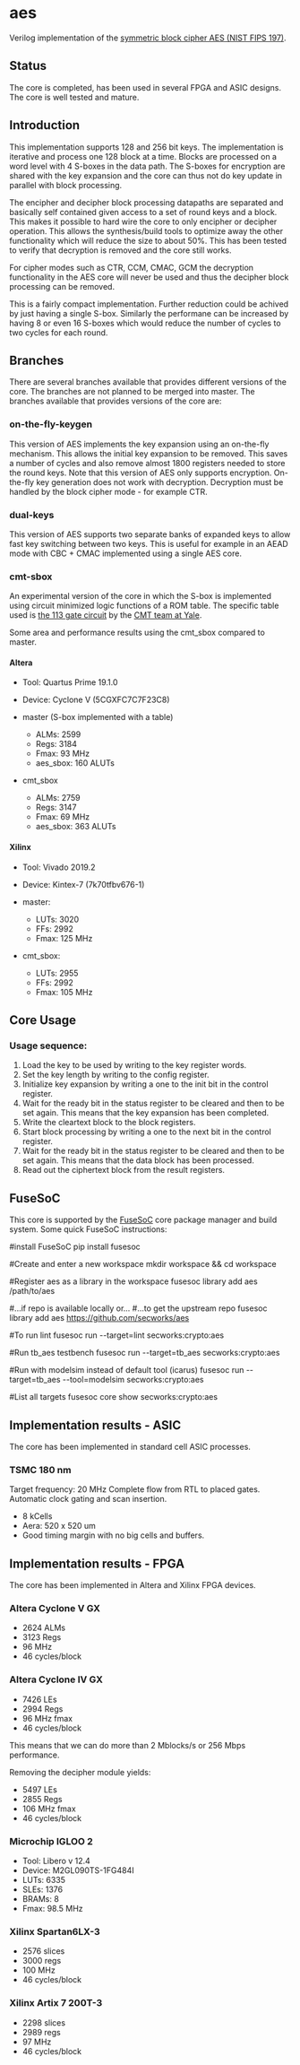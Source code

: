 aes
===

Verilog implementation of the [symmetric block cipher AES (NIST FIPS 197)](http://csrc.nist.gov/publications/fips/fips197/fips-197.pdf).


## Status ##
The core is completed, has been used in several FPGA and ASIC
designs. The core is well tested and mature.


## Introduction ##

This implementation supports 128 and 256 bit keys. The
implementation is iterative and process one 128 block at a time. Blocks
are processed on a word level with 4 S-boxes in the data path. The
S-boxes for encryption are shared with the key expansion and the core
can thus not do key update in parallel with block processing.

The encipher and decipher block processing datapaths are separated and
basically self contained given access to a set of round keys and a
block. This makes it possible to hard wire the core to only encipher or
decipher operation. This allows the synthesis/build tools to optimize
away the other functionality which will reduce the size to about
50%. This has been tested to verify that decryption is removed and the
core still works.

For cipher modes such as CTR, CCM, CMAC, GCM the decryption
functionality in the AES core will never be used and thus the decipher
block processing can be removed.

This is a fairly compact implementation. Further reduction could be
achived by just having a single S-box. Similarly the performane can be
increased by having 8 or even 16 S-boxes which would reduce the number
of cycles to two cycles for each round.


## Branches ##

There are several branches available that provides different versions of
the core. The branches are not planned to be merged into master. The
branches available that provides versions of the core are:


### on-the-fly-keygen ###

This version of AES implements the key expansion using an on-the-fly
mechanism. This allows the initial key expansion to be removed. This
saves a number of cycles and also remove almost 1800 registers needed to
store the round keys. Note that this version of AES only supports
encryption. On-the-fly key generation does not work with
decryption. Decryption must be handled by the block cipher mode - for
example CTR.


### dual-keys ###

This version of AES supports two separate banks of expanded keys to
allow fast key switching between two keys. This is useful for example in
an AEAD mode with CBC + CMAC implemented using a single AES core.


### cmt-sbox ###

An experimental version of the core in which the S-box is implemented
using circuit minimized logic functions of a ROM table. The specific
table used is
[the 113 gate circuit](http://cs-www.cs.yale.edu/homes/peralta/CircuitStuff/SLP_AES_113.txt) by the [CMT team at Yale](http://cs-www.cs.yale.edu/homes/peralta/CircuitStuff/CMT.html).

Some area and performance results using the cmt_sbox compared to
master.

#### Altera
- Tool: Quartus Prime 19.1.0
- Device: Cyclone V (5CGXFC7C7F23C8)
- master (S-box implemented with a table)
  - ALMs: 2599
  - Regs: 3184
  - Fmax: 93 MHz
  - aes_sbox: 160 ALUTs

- cmt_sbox
  - ALMs: 2759
  - Regs: 3147
  - Fmax: 69 MHz
  - aes_sbox: 363 ALUTs


#### Xilinx
- Tool: Vivado 2019.2
- Device: Kintex-7 (7k70tfbv676-1)
- master:
  - LUTs: 3020
  - FFs: 2992
  - Fmax: 125 MHz

- cmt_sbox:
  - LUTs: 2955
  - FFs: 2992
  - Fmax: 105 MHz


## Core Usage

### Usage sequence:
1. Load the key to be used by writing to the key register words.
2. Set the key length by writing to the config register.
3. Initialize key expansion by writing a one to the init bit in the control register.
4. Wait for the ready bit in the status register to be cleared and then to be set again. This means that the key expansion has been completed.
5. Write the cleartext block to the block registers.
6. Start block processing by writing a one to the next bit in the control register.
7. Wait for the ready bit in the status register to be cleared and then to be set again. This means that the data block has been processed.
8. Read out the ciphertext block from the result registers.


## FuseSoC
This core is supported by the
[FuseSoC](https://github.com/olofk/fusesoc) core package manager and
build system. Some quick  FuseSoC instructions:

#install FuseSoC
pip install fusesoc

#Create and enter a new workspace
mkdir workspace && cd workspace

#Register aes as a library in the workspace
fusesoc library add aes /path/to/aes

#...if repo is available locally or...
#...to get the upstream repo
fusesoc library add aes https://github.com/secworks/aes

#To run lint
fusesoc run --target=lint secworks:crypto:aes

#Run tb_aes testbench
fusesoc run --target=tb_aes secworks:crypto:aes

#Run with modelsim instead of default tool (icarus)
fusesoc run --target=tb_aes --tool=modelsim secworks:crypto:aes

#List all targets
fusesoc core show secworks:crypto:aes


## Implementation results - ASIC ##

The core has been implemented in standard cell ASIC processes.

### TSMC 180 nm ###
Target frequency: 20 MHz
Complete flow from RTL to placed gates. Automatic clock gating and scan
insertion.

- 8 kCells
- Aera: 520 x 520 um
- Good timing margin with no big cells and buffers.


## Implementation results - FPGA ##

The core has been implemented in Altera and Xilinx FPGA devices.

### Altera Cyclone V GX ###
- 2624 ALMs
- 3123 Regs
- 96 MHz
- 46 cycles/block


### Altera Cyclone IV GX ###
- 7426 LEs
- 2994 Regs
- 96 MHz fmax
- 46 cycles/block

This means that we can do more than 2 Mblocks/s or 256 Mbps
performance.

Removing the decipher module yields:
- 5497 LEs
- 2855 Regs
- 106 MHz fmax
- 46 cycles/block


### Microchip IGLOO 2 ###
- Tool: Libero v 12.4
- Device: M2GL090TS-1FG484I
- LUTs: 6335
- SLEs: 1376
- BRAMs: 8
- Fmax: 98.5 MHz


### Xilinx Spartan6LX-3 ###
- 2576 slices
- 3000 regs
- 100 MHz
- 46 cycles/block


### Xilinx Artix 7 200T-3 ###
- 2298 slices
- 2989 regs
- 97 MHz
- 46 cycles/block

